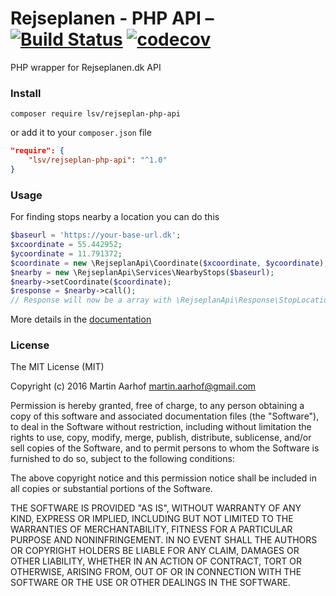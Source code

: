 Rejseplanen - PHP API &ndash; [![Build Status](https://travis-ci.org/lsv/rejseplan-php-api.svg?branch=master)](https://travis-ci.org/lsv/rejseplan-php-api) [![codecov](https://codecov.io/gh/lsv/rejseplan-php-api/branch/master/graph/badge.svg)](https://codecov.io/gh/lsv/rejseplan-php-api)
=================

PHP wrapper for Rejseplanen.dk API

### Install

`composer require lsv/rejseplan-php-api`

or add it to your `composer.json` file

```json
"require": {
    "lsv/rejseplan-php-api": "^1.0"
}
```

### Usage

For finding stops nearby a location you can do this

```php
$baseurl = 'https://your-base-url.dk';
$xcoordinate = 55.442952;
$ycoordinate = 11.791372;
$coordinate = new \RejseplanApi\Coordinate($xcoordinate, $ycoordinate);
$nearby = new \RejseplanApi\Services\NearbyStops($baseurl);
$nearby->setCoordinate($coordinate);
$response = $nearby->call();
// Response will now be a array with \RejseplanApi\Response\StopLocationResponse
```

More details in the [documentation](docs/index.md)

### License

The MIT License (MIT)

Copyright (c) 2016 Martin Aarhof martin.aarhof@gmail.com

Permission is hereby granted, free of charge, to any person obtaining a copy of this software and associated documentation files (the "Software"), to deal in the Software without restriction, including without limitation the rights to use, copy, modify, merge, publish, distribute, sublicense, and/or sell copies of the Software, and to permit persons to whom the Software is furnished to do so, subject to the following conditions:

The above copyright notice and this permission notice shall be included in all copies or substantial portions of the Software.

THE SOFTWARE IS PROVIDED "AS IS", WITHOUT WARRANTY OF ANY KIND, EXPRESS OR IMPLIED, INCLUDING BUT NOT LIMITED TO THE WARRANTIES OF MERCHANTABILITY, FITNESS FOR A PARTICULAR PURPOSE AND NONINFRINGEMENT. IN NO EVENT SHALL THE AUTHORS OR COPYRIGHT HOLDERS BE LIABLE FOR ANY CLAIM, DAMAGES OR OTHER LIABILITY, WHETHER IN AN ACTION OF CONTRACT, TORT OR OTHERWISE, ARISING FROM, OUT OF OR IN CONNECTION WITH THE SOFTWARE OR THE USE OR OTHER DEALINGS IN THE SOFTWARE.
